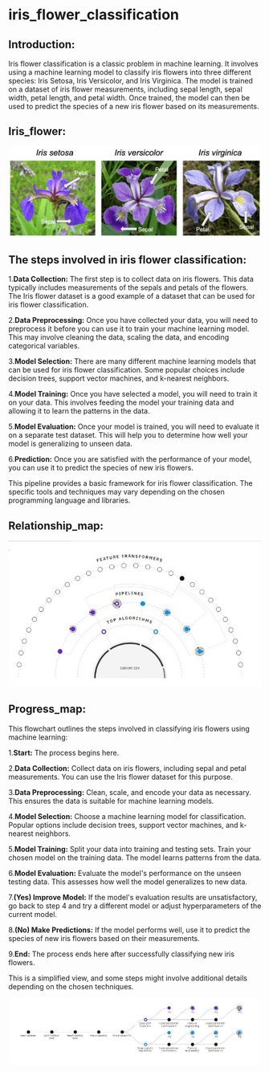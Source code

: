 # iris_flower_classification

## Introduction:
Iris flower classification is a classic problem in machine learning. It involves using a machine learning model to classify iris flowers into three different species: Iris Setosa, Iris Versicolor, and Iris Virginica. The model is trained on a dataset of iris flower measurements, including sepal length, sepal width, petal length, and petal width. Once trained, the model can then be used to predict the species of a new iris flower based on its measurements.

## Iris_flower:
![Uploading image.png…](iris_image/iris_flower.png)

## The steps involved in iris flower classification:
1.**Data Collection:** The first step is to collect data on iris flowers. This data typically includes measurements of the sepals and petals of the flowers. The Iris flower dataset is a good example of a dataset that can be used for iris flower classification.

2.**Data Preprocessing:** Once you have collected your data, you will need to preprocess it before you can use it to train your machine learning model. This may involve cleaning the data, scaling the data, and encoding categorical variables.

3.**Model Selection:** There are many different machine learning models that can be used for iris flower classification. Some popular choices include decision trees, support vector machines, and k-nearest neighbors.

4.**Model Training:** Once you have selected a model, you will need to train it on your data. This involves feeding the model your training data and allowing it to learn the patterns in the data.

5.**Model Evaluation:** Once your model is trained, you will need to evaluate it on a separate test dataset. This will help you to determine how well your model is generalizing to unseen data.

6.**Prediction:** Once you are satisfied with the performance of your model, you can use it to predict the species of new iris flowers.

This pipeline provides a basic framework for iris flower classification. The specific tools and techniques may vary depending on the chosen programming language and libraries.

## Relationship_map:
![Uploading image.png…](iris_image/Relationship_map.jpg)

## Progress_map:

This flowchart outlines the steps involved in classifying iris flowers using machine learning:

1.**Start:** The process begins here.

2.**Data Collection:** Collect data on iris flowers, including sepal and petal measurements. You can use the Iris flower dataset for this purpose.

3.**Data Preprocessing:** Clean, scale, and encode your data as necessary. This ensures the data is suitable for machine learning models.

4.**Model Selection:** Choose a machine learning model for classification. Popular options include decision trees, support vector machines, and k-nearest neighbors.

5.**Model Training:** Split your data into training and testing sets. Train your chosen model on the training data. The model learns patterns from the data.

6.**Model Evaluation:** Evaluate the model's performance on the unseen testing data. This assesses how well the model generalizes to new data.

7.**(Yes) Improve Model:** If the model's evaluation results are unsatisfactory, go back to step 4 and try a different model or adjust hyperparameters of the current model.

8.**(No) Make Predictions:** If the model performs well, use it to predict the species of new iris flowers based on their measurements.

9.**End:** The process ends here after successfully classifying new iris flowers.

This is a simplified view, and some steps might involve additional details depending on the chosen techniques.

![Uploading image.png…](iris_image/Progress_map.jpg)

